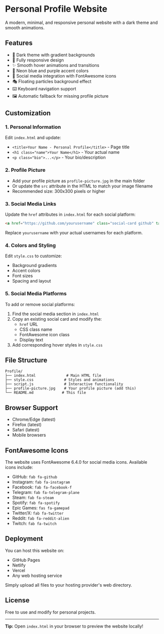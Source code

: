 # Personal Profile Website

A modern, minimal, and responsive personal website with a dark theme and smooth animations.

## Features

- 🌙 Dark theme with gradient backgrounds
- 📱 Fully responsive design
- ✨ Smooth hover animations and transitions
- 🎨 Neon blue and purple accent colors
- 🔗 Social media integration with FontAwesome icons
- 🎭 Floating particles background effect
- ⌨️ Keyboard navigation support
- 🖼️ Automatic fallback for missing profile picture

## Customization

### 1. Personal Information
Edit `index.html` and update:
- `<title>Your Name - Personal Profile</title>` - Page title
- `<h1 class="name">Your Name</h1>` - Your actual name
- `<p class="bio">...</p>` - Your bio/description

### 2. Profile Picture
- Add your profile picture as `profile-picture.jpg` in the main folder
- Or update the `src` attribute in the HTML to match your image filename
- Recommended size: 300x300 pixels or higher

### 3. Social Media Links
Update the `href` attributes in `index.html` for each social platform:
```html
<a href="https://github.com/yourusername" class="social-card github" target="_blank">
```
Replace `yourusername` with your actual usernames for each platform.

### 4. Colors and Styling
Edit `style.css` to customize:
- Background gradients
- Accent colors
- Font sizes
- Spacing and layout

### 5. Social Media Platforms
To add or remove social platforms:
1. Find the social media section in `index.html`
2. Copy an existing social card and modify the:
   - `href` URL
   - CSS class name
   - FontAwesome icon class
   - Display text
3. Add corresponding hover styles in `style.css`

## File Structure
```
Profile/
├── index.html              # Main HTML file
├── style.css              # Styles and animations
├── script.js              # Interactive functionality
├── profile-picture.jpg    # Your profile picture (add this)
└── README.md             # This file
```

## Browser Support
- Chrome/Edge (latest)
- Firefox (latest)
- Safari (latest)
- Mobile browsers

## FontAwesome Icons
The website uses FontAwesome 6.4.0 for social media icons. Available icons include:
- GitHub: `fab fa-github`
- Instagram: `fab fa-instagram`
- Facebook: `fab fa-facebook-f`
- Telegram: `fab fa-telegram-plane`
- Steam: `fab fa-steam`
- Spotify: `fab fa-spotify`
- Epic Games: `fas fa-gamepad`
- Twitter/X: `fab fa-twitter`
- Reddit: `fab fa-reddit-alien`
- Twitch: `fab fa-twitch`

## Deployment
You can host this website on:
- GitHub Pages
- Netlify
- Vercel
- Any web hosting service

Simply upload all files to your hosting provider's web directory.

## License
Free to use and modify for personal projects.

---

**Tip:** Open `index.html` in your browser to preview the website locally!
